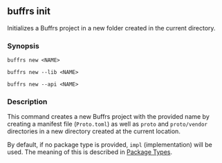 ## buffrs init

Initializes a Buffrs project in a new folder created in the current directory.

### Synopsis

`buffrs new <NAME>`

`buffrs new --lib <NAME>`

`buffrs new --api <NAME>`

### Description

This command creates a new Buffrs project with the provided name by creating a 
manifest file (`Proto.toml`) as well as `proto` and `proto/vendor` directories
in a new directory created at the current location.

By default, if no package type is provided, `impl` (implementation) will be
used. The meaning of this is described in [Package
Types](../guide/package-types.md).
